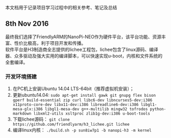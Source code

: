 本文档用于记录项目学习过程中的相关参考、笔记及总结

## **8th Nov 2016**
最终我们选择了FriendlyARM的NanoPi-NEO作为硬件平台，该平台功能、资源丰富、性价比极高，利于项目开发和传播。   
软件平台是H3制造商全志提供的lichee工程包，lichee包含了linux源码、编译器、众多驱动及强大实用的编译脚本，可以快速实现u-boot，内核和文件系统的全套编译。   
### **开发环境搭建**
  1. 在PC机上安装Ubuntu 14.04 LTS-64bit（推荐虚拟机安装）；
  2. 更新ubuntu14.04: `sudo apt-get install gawk git gnupg flex bison gperf build-essential zip curl libc6-dev libncurses5-dev:i386 x11proto-core-dev libx11-dev:i386 libreadline6-dev:i386 libgl1-mesa-glx:i386 libgl1-mesa-dev g++-multilib mingw32 tofrodos python-markdown libxml2-utils xsltproc zlib1g-dev:i386 u-boot-tools`
  3. 下载lichee源码： `git clone https://github.com/friendlyarm/h3_lichee.git lichee`   
  4. 编译linux内核： `./build.sh -p sun8iw7p1 -b nanopi-h3 -m kernel`
